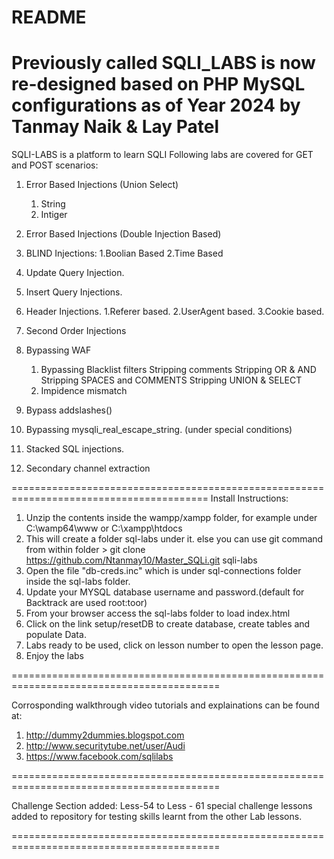 README
================
Previously called SQLI_LABS is now re-designed based on PHP MySQL configurations as of Year 2024 by Tanmay Naik & Lay Patel  
================
SQLI-LABS is a platform to learn SQLI 
Following labs are covered for GET and POST scenarios:

1. Error Based Injections (Union Select)
	1. String
	2. Intiger
2. Error Based Injections (Double Injection Based)

3. BLIND Injections:
	1.Boolian Based
	2.Time Based
4. Update Query Injection.
5. Insert Query Injections.
6. Header Injections.
	1.Referer based.
	2.UserAgent based.
	3.Cookie based.
7. Second Order Injections
8. Bypassing WAF
	1. Bypassing Blacklist filters
		Stripping comments
		Stripping OR & AND
		Stripping SPACES and COMMENTS
		Stripping UNION & SELECT
	2. Impidence mismatch
9. Bypass addslashes()
10. Bypassing mysqli_real_escape_string. (under special conditions)
11. Stacked SQL injections.
12. Secondary channel extraction

========================================================================================
Install Instructions:

1. Unzip the contents inside the wampp/xampp folder, for example under C:\wamp64\www or C:\xampp\htdocs
2. This will create a folder sql-labs under it. else you can use git command from within folder > git clone https://github.com/Ntanmay10/Master_SQLi.git sqli-labs
3. Open the file "db-creds.inc" which is under sql-connections folder inside the sql-labs folder.
4. Update your MYSQL database username and password.(default for Backtrack are used root:toor)
5. From your browser access the sql-labs folder to load index.html
6. Click on the link setup/resetDB to create database, create tables and populate Data.
7. Labs ready to be used, click on lesson number to open the lesson page.
8. Enjoy the labs

==========================================================================================

Corrosponding walkthrough video tutorials and explainations can be found at:

1. http://dummy2dummies.blogspot.com 
2. http://www.securitytube.net/user/Audi
3. https://www.facebook.com/sqlilabs

==========================================================================================

Challenge Section added:
Less-54 to Less - 61 special challenge lessons added to repository for testing skills learnt from the other Lab lessons.

==========================================================================================


